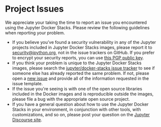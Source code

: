 # Project Issues

We appreciate your taking the time to report an issue you encountered using the
Jupyter Docker Stacks. Please review the following guidelines when reporting
your problem.

* If you believe you’ve found a security vulnerability in any of the Jupyter
  projects included in Jupyter Docker Stacks images, please report it to
  [security@ipython.org](mailto:security@iypthon.org), not in the issue trackers
  on GitHub. If you prefer to encrypt your security reports, you can use [this
  PGP public
  key](https://jupyter-notebook.readthedocs.io/en/stable/_downloads/ipython_security.asc).
* If you think your problem is unique to the Jupyter Docker Stacks images,
  please search the [jupyter/docker-stacks issue
  tracker](https://github.com/jupyter/docker-stacks/issues) to see if someone
  else has already reported the same problem. If not, please open a [new
  issue](https://github.com/jupyter/docker-stacks/issues/new) and provide all of
  the information requested in the issue template.
* If the issue you're seeing is with one of the open source libraries included
  in the Docker images and is reproducible outside the images, please file a bug
  with the appropriate open source project.
* If you have a general question about how to use the Jupyter Docker Stacks in
  your environment, in conjunction with other tools, with customizations, and so
  on, please post your question on the [Jupyter Discourse
  site](https://discourse.jupyter.org).